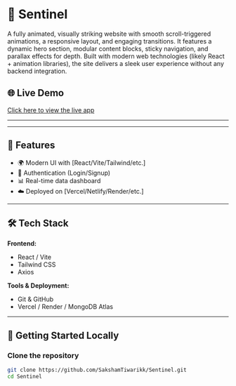 # 🚀 Sentinel

A fully animated, visually striking website with smooth scroll-triggered animations, a responsive layout, and engaging transitions. It features a dynamic hero section, modular content blocks, sticky navigation, and parallax effects for depth. Built with modern web technologies (likely React + animation libraries), the site delivers a sleek user experience without any backend integration.


## 🌐 Live Demo
[Click here to view the live app](https://sentinel-dun.vercel.app/)

---


---

## 🔧 Features

- 🌍 Modern UI with [React/Vite/Tailwind/etc.]
- 🔐 Authentication (Login/Signup)
- 📊 Real-time data dashboard
- ☁️ Deployed on [Vercel/Netlify/Render/etc.]

---

## 🛠️ Tech Stack

**Frontend:**
- React / Vite
- Tailwind CSS
- Axios


**Tools & Deployment:**
- Git & GitHub
- Vercel / Render / MongoDB Atlas

---

## 🚀 Getting Started Locally

### Clone the repository
```bash
git clone https://github.com/SakshamTiwarikk/Sentinel.git
cd Sentinel
